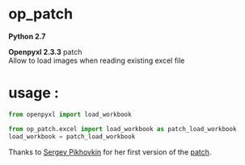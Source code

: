 # op_patch
**Python 2.7**

**Openpyxl 2.3.3** patch  
Allow to load images when reading existing excel file



# usage :
```python
from openpyxl import load_workbook

from op_patch.excel import load_workbook as patch_load_workbook
load_workbook = patch_load_workbook
```

Thanks to [Sergey Pikhovkin](https://gist.github.com/pikhovkin) for her first version of the [patch](https://gist.github.com/pikhovkin/543709a2e2827d9c345d).